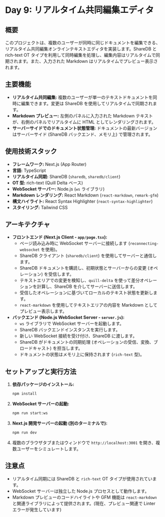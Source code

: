 # Day 9: リアルタイム共同編集エディタ

## 概要

このプロジェクトは、複数のユーザーが同時に同じドキュメントを編集できる、リアルタイム共同編集オンラインテキストエディタを実装します。ShareDB と rich-text OT タイプを利用して同時編集を処理し、編集内容はリアルタイムで同期されます。また、入力された Markdown はリアルタイムでプレビュー表示されます。

## 主要機能

-   **リアルタイム共同編集:** 複数のユーザーが単一のテキストドキュメントを同時に編集できます。変更は ShareDB を使用してリアルタイムで同期されます。
-   **Markdown プレビュー:** 左側のパネルに入力された Markdown テキストが、右側のパネルでリアルタイムに HTML としてレンダリングされます。
-   **サーバーサイドでのドキュメント状態管理:** ドキュメントの最新バージョンはサーバーサイド (ShareDB バックエンド、メモリ上) で管理されます。

## 使用技術スタック

-   **フレームワーク:** Next.js (App Router)
-   **言語:** TypeScript
-   **リアルタイム同期:** ShareDB (`sharedb`, `sharedb/client`)
-   **OT 型:** rich-text (Quill Delta ベース)
-   **WebSocket サーバー:** Node.js (`ws` ライブラリ)
-   **Markdown レンダリング:** React Markdown (`react-markdown`, `remark-gfm`)
-   **構文ハイライト:** React Syntax Highlighter (`react-syntax-highlighter`)
-   **スタイリング:** Tailwind CSS

## アーキテクチャ

-   **フロントエンド (Next.js Client - `app/page.tsx`):**
    -   ページ読み込み時に WebSocket サーバーに接続します (`reconnecting-websocket` を使用)。
    -   ShareDB クライアント (`sharedb/client`) を使用してサーバーと通信します。
    -   ShareDB ドキュメントを購読し、初期状態とサーバーからの変更 (オペレーション) を受信します。
    -   テキストエリアでの変更を検知し、`quill-delta` を使って差分オペレーションを計算し、ShareDB を介してサーバーに送信します。
    -   受信したオペレーションに基づいてローカルのテキスト状態を更新します。
    -   `react-markdown` を使用してテキストエリアの内容を Markdown としてプレビュー表示します。
-   **バックエンド (Node.js WebSocket Server - `server.js`):**
    -   `ws` ライブラリで WebSocket サーバーを起動します。
    -   ShareDB バックエンドインスタンスを実行します。
    -   新しい WebSocket 接続を受け付け、ShareDB に渡します。
    -   ShareDB がドキュメントの同期処理 (オペレーションの受信、変換、ブロードキャスト) を担当します。
    -   ドキュメントの状態はメモリ上に保持されます (`rich-text` 型)。

## セットアップと実行方法

1.  **依存パッケージのインストール:**
    ```bash
    npm install
    ```
2.  **WebSocket サーバーの起動:**
    ```bash
    npm run start:ws
    ```
3.  **Next.js 開発サーバーの起動 (別のターミナルで):**
    ```bash
    npm run dev
    ```
4.  複数のブラウザタブまたはウィンドウで `http://localhost:3001` を開き、複数ユーザーをシミュレートします。

## 注意点

-   リアルタイム同期には ShareDB と `rich-text` OT タイプが使用されています。
-   WebSocket サーバーは独立した Node.js プロセスとして動作します。
-   Markdown プレビューのコードハイライトや GFM 機能は `react-markdown` と関連ライブラリによって提供されます。(現在、プレビュー関連で Linter エラーが発生しています) 